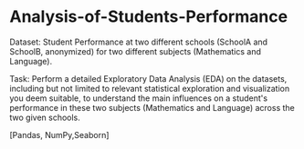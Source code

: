 # Analysis-of-Students-Performance

Dataset: Student Performance at two different schools (SchoolA and SchoolB, anonymized) for two different subjects (Mathematics and Language).  

Task: Perform a detailed Exploratory Data Analysis (EDA) on the datasets, including but not limited to relevant statistical exploration and visualization you deem suitable, to understand the main influences on a student's performance in these two subjects (Mathematics and Language) across the two given schools.

[Pandas, NumPy,Seaborn]
